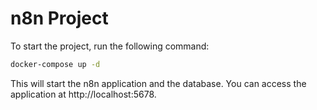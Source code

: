 # n8n Project

To start the project, run the following command:

```bash
docker-compose up -d
```

This will start the n8n application and the database. You can access the application at http://localhost:5678.
